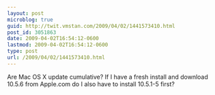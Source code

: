 ```yaml
---
layout: post
microblog: true
guid: http://twit.vmstan.com/2009/04/02/1441573410.html
post_id: 3051863
date: 2009-04-02T16:54:12-0600
lastmod: 2009-04-02T16:54:12-0600
type: post
url: /2009/04/02/1441573410.html
---
```

Are Mac OS X update cumulative? If I have a fresh install and download 10.5.6 from Apple.com do I also have to install 10.5.1-5 first?
